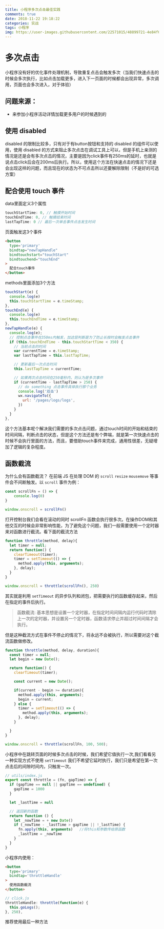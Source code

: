 ```yaml
---
title: 小程序多次点击最佳实践
comments: true
date: 2018-11-22 19:18:22
categories: 实战
tags: 小程序
img: https://user-images.githubusercontent.com/22571015/48899721-4e84f000-ee8b-11e8-873c-949cece53adc.png
---
```


# 多次点击

小程序没有好的优化事件处理机制，导致重复点击会触发多次（当我们快速点击的时候会多次执行，比如点击加载更多，进入下一页面的时候都会出现异常，多次调用，页面也会多次进入，对于体验）

## 问题来源：

- 来参加小程序活动详情加载更多用户的时候遇到的


## 使用 disabled

disabled 的限制比较多，只有对于有button按钮和支持的 disabled 的组件可以使用，使用 disabled 的方式来阻止多次点击在调试工具上可以，但是手机上亲测的情况是还是会有多次点击的情况，主要是因为click事件有250ms的延时，也就是说点击click后会在200ms后执行。所以，使用这个方法在快速点击的情况下还是会出现这样的问题，而且现在的状态为不可点击所以还要解除限制（不是好的可选方案）



## 配合使用 touch 事件

data里面定义3个属性

```javascript
touchStartTime: 0, // 触摸开始时间
touchEndTime: 0, // 触摸结束时间
lastTapTime: 0 // 最后一次单击事件点击发生时间
```

页面触发这3个事件

```html
<button
  type='primary'
  bindtap="newTapHandle"
  bindtouchstart="touchStart"
  bindtouchend="touchEnd"
>
  配合touch事件
</button>
```


methods里面添加3个方法

```javascript
touchStart(e) {
  console.log(e)
  this.touchStartTime = e.timeStamp;
},
touchEnd(e) {
  console.log(e)
  this.touchEndTime = e.timeStamp;
},
newTapHandle(e) {
  console.log(e);
  // 控制点击事件在350ms内触发，加这层判断是为了防止长按时会触发点击事件
  if (this.touchEndTime - this.touchStartTime < 350) {
    // 当前点击的时间
    var currentTime = e.timeStamp;
    var lastTapTime = this.lastTapTime;

    // 更新最后一次点击时间
    this.lastTapTime = currentTime;

    // 如果两次点击时间在250毫秒内，则认为是多次事件
    if (currentTime - lastTapTime > 250) {
      // do something 点击事件具体执行那个业务
      console.log('双击')
      wx.navigateTo({
        url: '/pages/logs/logs',
      })
    }
  }
},
```
这个方法基本呢个解决我们需要的多次点击问题，通过touch时间的开始和结束的时间间隔，判断点击的状态，但是这个方法还是有个弊端，就是第一次快速点击的时候不会执行里面的方法，而且，要借助touch事件来完成，通用性很差，无疑增加了逻辑的复杂程度。

## 函数截流

为什么会有函数截流？
在前端 JS 在处理 DOM 的 `scroll` `resize` `mousemove` 等事件会不间断触发。以 `scroll` 事件为例：

```javascript
const scrollFn = () => {
    console.log(0)
}

window.onscroll = scrollFn()

```
打开控制台我们会看在滚动的同时 scrollFn 函数会执行很多次。在操作DOM和其他交互的时候会非常影响性能，为了避免这个问题，我们一般需要使用一个定时器来对函数进行截流。看下面的截流方法

```javascript
function throttle(method, delay){
  let timer = null;
  return function() {
    clearTimeout(timer);
    timer = setTimeout(() => {
      method.apply(this, arguments);
    }, delay);
  }
}

window.onscroll = throttle(scrollFn(), 250)

```
其实就是利用 `setTimeout` 的异步队列和闭包，把需要执行的函数缓存起来，然后在指定的事件后执行。

> 函数截流: 基本思想是设置一个定时器，在指定时间间隔内运行代码时清除上一次的定时器，并设置另一个定时器，函数请求停止并超过时间间隔才会执行。

但是这种截流方式在事件不停止的情况下，将永远不会被执行，所以需要对这个截流函数做修改。

```javascript
function throttle(method, delay, duration){
  const timer = null;
  let begin = new Date();  

  return function() {                
    clearTimeout(timer);

    const current = new Date(); 

    if(current - begin >= duration){
      method.apply(this, arguments);
      begin = current;
    } else {
      timer = setTimeout(() => {
        method.apply(this, arguments);
      }, delay);
    }

  }
}

window.onscroll = throttle(scrollFn, 100, 500);

```

小程序中在跳转页面的时候多次点击的时候，我们希望它值执行一次,我们看看另一种实现方式不使用 `setTimeout` 我们不希望它延时执行，我们只是希望在第一次点击后的间隙时间内，只触发一次。


```javascript
// utils/index.js
export const throttle = (fn, gapTime) => {
  if (gapTime == null || gapTime == undefined) {
    gapTime = 1000
  }

  let _lastTime = null

  // 返回新的函数
  return function () {
    let _nowTime = + new Date()
    if (_nowTime - _lastTime > gapTime || !_lastTime) {
      fn.apply(this, arguments)   //将this和参数传给原函数
      _lastTime = _nowTime
    }
  }
}
```

小程序内使用：

```html
<button
  type='primary'
  bindtap='throttleHandle'
>
  使用函数截流
</button>
```
```javascript
// click.js
throttleHandle: throttle(function(e) {
  this.goLogs();
}, 250),
```

推荐使用最后一种方法